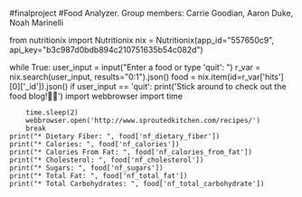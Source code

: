#finalproject
#Food Analyzer. Group members: Carrie Goodian, Aaron Duke, Noah Marinelli


from nutritionix import Nutritionix
nix = Nutritionix(app_id="557650c9", api_key="b3c987d0bdb894c210751635b54c082d")

while True:
    user_input = input("Enter a food or type 'quit': ")
    r_var = nix.search(user_input, results="0:1").json()
    food = nix.item(id=r_var['hits'][0]['_id']).json()
    if user_input == 'quit':
        print('Stick around to check out the food blog!💃🏻')
        import webbrowser
        import time
        
        time.sleep(2)
        webbrowser.open('http://www.sproutedkitchen.com/recipes/')
        break
    print("* Dietary Fiber: ", food['nf_dietary_fiber'])
    print("* Calories: ", food['nf_calories'])
    print("* Calories From Fat: ", food['nf_calories_from_fat'])
    print("* Cholesterol: ", food['nf_cholesterol'])
    print("* Sugars: ", food['nf_sugars'])
    print("* Total Fat: ", food['nf_total_fat'])
    print("* Total Carbohydrates: ", food['nf_total_carbohydrate'])   
